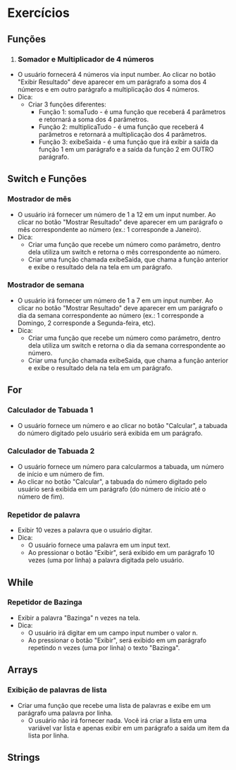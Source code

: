 # Exercícios 

## Funções

1. ### Somador e Multiplicador de 4 números

- O usuário fornecerá 4 números via input number. Ao clicar no botão "Exibir Resultado" deve aparecer em um parágrafo a soma dos 4 números e em outro parágrafo a multiplicação dos 4 números.
- Dica:    
    - Criar 3 funções diferentes:
        - Função 1: somaTudo - é uma função que receberá 4 parâmetros e retornará a soma dos 4 parâmetros.
        - Função 2: multiplicaTudo - é uma função que receberá 4 parâmetros e retornará a multiplicação dos 4 parâmetros.
        - Função 3: exibeSaida - é uma função que irá exibir a saída da função 1 em um parágrafo e a saída da função 2 em OUTRO parágrafo.

## Switch e Funções

### Mostrador de mês

- O usuário irá fornecer um número de 1 a 12 em um input number. Ao clicar no botão "Mostrar Resultado" deve aparecer em um parágrafo o mês correspondente ao número (ex.: 1 corresponde a Janeiro).
- Dica:    
    - Criar uma função que recebe um número como parámetro, dentro dela utiliza um switch e retorna o mês correspondente ao número.
    - Criar uma função chamada exibeSaida, que chama a função anterior e exibe o resultado dela na tela em um parágrafo.

### Mostrador de semana

- O usuário irá fornecer um número de 1 a 7 em um input number. Ao clicar no botão "Mostrar Resultado" deve aparecer em um parágrafo o dia da semana correspondente ao número (ex.: 1 corresponde a Domingo, 2 corresponde a Segunda-feira, etc).
- Dica:    
    - Criar uma função que recebe um número como parámetro, dentro dela utiliza um switch e retorna o dia da semana correspondente ao número.
    - Criar uma função chamada exibeSaida, que chama a função anterior e exibe o resultado dela na tela em um parágrafo.

## For

### Calculador de Tabuada 1

- O usuário fornece um número e ao clicar no botão "Calcular", a tabuada do número digitado pelo usuário será exibida em um parágrafo. 

### Calculador de Tabuada 2

- O usuário fornece um número para calcularmos a tabuada, um número de início e um número de fim.
- Ao clicar no botão "Calcular", a tabuada do número digitado pelo usuário será exibida em um parágrafo (do número de início até o número de fim). 

### Repetidor de palavra

- Exibir 10 vezes a palavra que o usuário digitar.
- Dica:
    - O usuário fornece uma palavra em um input text.
    - Ao pressionar o botão "Exibir", será exibido em um parágrafo 10 vezes (uma por linha) a palavra digitada pelo usuário.

## While

### Repetidor de Bazinga

- Exibir a palavra "Bazinga" n vezes na tela.
- Dica:
    - O usuário irá digitar em um campo input number o valor n.
    - Ao pressionar o botão "Exibir", será exibido em um parágrafo repetindo n vezes (uma por linha) o texto "Bazinga".
    
## Arrays

### Exibição de palavras de lista

- Criar uma função que recebe uma lista de palavras e exibe em um parágrafo uma palavra por linha.
    - O usuário não irá fornecer nada. Você irá criar a lista em uma variável var lista e apenas exibir em um parágrafo a saída um item da lista por linha.

## Strings    
